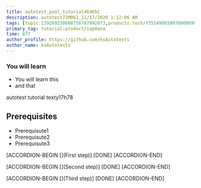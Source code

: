 ```yaml
---
title: autotest_pool_tutorial464KbC
description: autotest72M061_11/17/2020 1:12:06 AM
tags: [topic:139269250608756787992873,products:tech/73554900100700000996,tutorial:experience/advanced]
primary_tag: tutorial:product/sapHana
time: 877
author_profile: https://github.com/ksAutotests
author_name: ksAutotests
---
```

### You will learn
- You will learn this
- and that

autotest tutorial texty17h78

## Prerequisites
- Prerequisute1
- Prerequisute2
- Prerequisute3

[ACCORDION-BEGIN [](First step)]
[DONE]
[ACCORDION-END]

[ACCORDION-BEGIN [](Second step)]
[DONE]
[ACCORDION-END]

[ACCORDION-BEGIN [](Third step)]
[DONE]
[ACCORDION-END]

